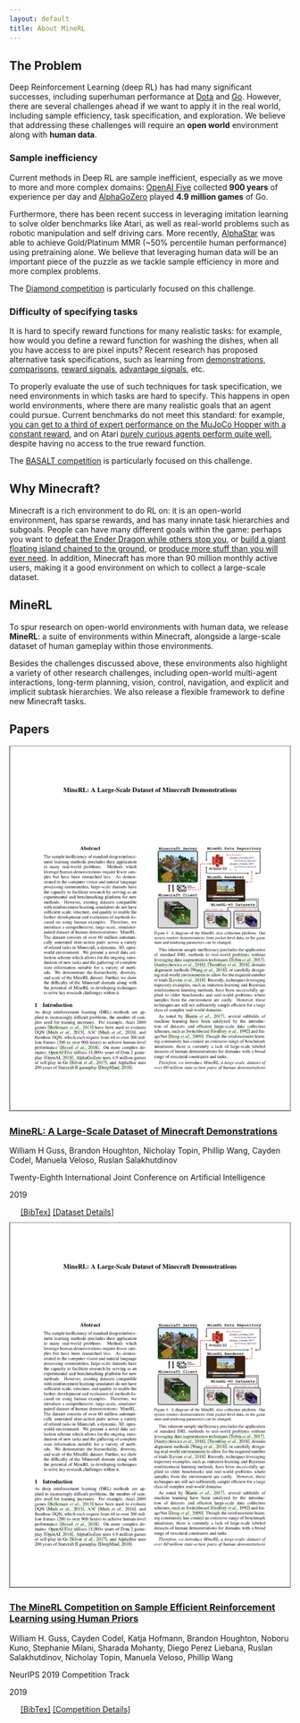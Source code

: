 ```yaml
---
layout: default
title: About MineRL
---
```


The Problem
-----------

Deep Reinforcement Learning (deep RL) has had many significant successes, including superhuman performance at
[Dota](https://blog.openai.com/openai-five/) and [Go](https://deepmind.com/blog/alphago-zero-learning-scratch/). However,
there are several challenges ahead if we want to apply it in the real world, including sample efficiency, task
specification, and exploration. We believe that addressing these challenges will require an **open world** environment along
with **human data**.

### Sample inefficiency

Current methods in Deep RL are sample inefficient, especially as we move to more and more complex domains:
[OpenAI Five](https://blog.openai.com/openai-five/) collected **900 years** of experience per day and
[AlphaGoZero](https://deepmind.com/blog/alphago-zero-learning-scratch/) played **4.9 million games** of Go.

Furthermore, there has been recent success in leveraging imitation learning to solve older benchmarks like Atari,
as well as real-world problems such as robotic manipulation and self driving cars. More recently,
[AlphaStar](https://deepmind.com/blog/alphastar-mastering-real-time-strategy-game-starcraft-ii/) was able to 
achieve Gold/Platinum MMR (~50% percentile human performance) using pretraining alone. We believe that leveraging human
data will be an important piece of the puzzle as we tackle sample efficiency in more and more complex problems.

The [Diamond competition](/diamond) is particularly focused on this challenge.

### Difficulty of specifying tasks

It is hard to specify reward functions for many realistic tasks: for example, how would you define a reward function for
washing the dishes, when all you have access to are pixel inputs? Recent research has proposed alternative task
specifications, such as learning from [demonstrations](https://arxiv.org/abs/1606.03476),
[comparisons](https://openai.com/blog/deep-reinforcement-learning-from-human-preferences/), [reward
signals](https://arxiv.org/abs/1709.10163), [advantage signals](https://arxiv.org/abs/1701.06049), etc.

To properly evaluate the use of such techniques for task specification, we need environments in which tasks are hard to
specify. This happens in open world environments, where there are many realistic goals that an agent could pursue. Current
benchmarks do not meet this standard: for example, [you can get to a third of expert performance on the MuJoCo Hopper with a
constant reward](http://arxiv.org/abs/1809.02925), and on Atari [purely curious agents perform quite
well](https://pathak22.github.io/large-scale-curiosity/), despite having no access to the true reward function.

The [BASALT competition](/basalt) is particularly focused on this challenge.

Why Minecraft?
--------------

Minecraft is a rich environment to do RL on: it is an open-world environment, has sparse rewards, and has many innate
task hierarchies and subgoals. People can have many different goals within the game: perhaps you want to [defeat the Ender
Dragon while others stop you](https://www.youtube.com/watch?v=tylNqtyj0gs), or [build a giant floating island
chained to the ground](https://www.youtube.com/watch?v=elewb1b7Rqo), or [produce more stuff than you will ever
need](https://www.youtube.com/watch?v=v6gIYk6sRqw). In addition, Minecraft has more than 90 million monthly active users,
making it a good environment on which to collect a large-scale dataset.

MineRL
------

To spur research on open-world environments with human data, we release **MineRL**: a suite of environments within Minecraft,
alongside a large-scale dataset of human gameplay within those environments.

Besides the challenges discussed above, these environments also highlight a variety of other research challenges, including
open-world multi-agent interactions, long-term planning, vision, control, navigation, and explicit and implicit subtask
hierarchies. We also release a flexible framework to define new Minecraft tasks.


Papers
-----

<div class="paper-section">
    <div class="paper-section-container">
    <div>
        <a href="https://arxiv.org/abs/1907.13440">
        <img class="paper-thumbnail" src="/assets/paper_thumbnail.jpg"/>
        </a>
    </div>
    <div>
        <!-- <h3>Paper</h3> -->
        <h3> <a href="https://arxiv.org/abs/1907.13440"> MineRL: A Large-Scale Dataset of Minecraft Demonstrations </a></h3>
        <!-- <h3>Citation</h3> -->
        <p>William H Guss, Brandon Houghton, Nicholay Topin, Phillip Wang, Cayden Codel, Manuela Veloso, Ruslan Salakhutdinov</p>
        <p>Twenty-Eighth International Joint Conference on Artificial Intelligence</p>
        <p> 2019 </p>
        <p style="margin: 10px 20px">
        <a href="/dataset/bib.txt">[BibTex]</a>
        <a href="/dataset">[Dataset Details]</a>
        </p>
    </div>
    </div>
</div>



<div class="paper-section">
    <div class="paper-section-container">
    <div>
        <a href="https://arxiv.org/abs/1904.10079">
        <img class="paper-thumbnail" src="/assets/paper_thumbnail.jpg"/>
        </a>
    </div>
    <div>
        <!-- <h3>Paper</h3> -->
        <h3><a href="https://arxiv.org/abs/1904.10079">The MineRL Competition on Sample Efficient Reinforcement Learning using Human Priors </a></h3>
        <!-- <h3>Citation</h3> -->
        <p>William H. Guss, Cayden Codel, Katja Hofmann, Brandon Houghton, Noboru Kuno, Stephanie Milani, Sharada Mohanty, Diego Perez Liebana, Ruslan Salakhutdinov, Nicholay Topin, Manuela Veloso, Phillip Wang</p>
        <p>NeurIPS 2019 Competition Track</p>
        <p> 2019 </p>
        <p style="margin: 10px 20px">
        <a href="/competition/bib.txt">[BibTex]</a>
        <a href="/competition">[Competition Details]</a>
        </p>
    </div>
    </div>
</div>
